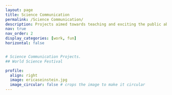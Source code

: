 ```yaml
---
layout: page
title: Science Communication
permalink: /Science Communication/
description: Projects aimed towards teaching and exciting the public about physics
nav: true
nav_order: 2
display_categories: [work, fun]
horizontal: false


# Science Communication Projects.
## World Science Festival

profile:
  align: right
  image: ericaseinstein.jpg
  image_circular: false # crops the image to make it circular
---
```


